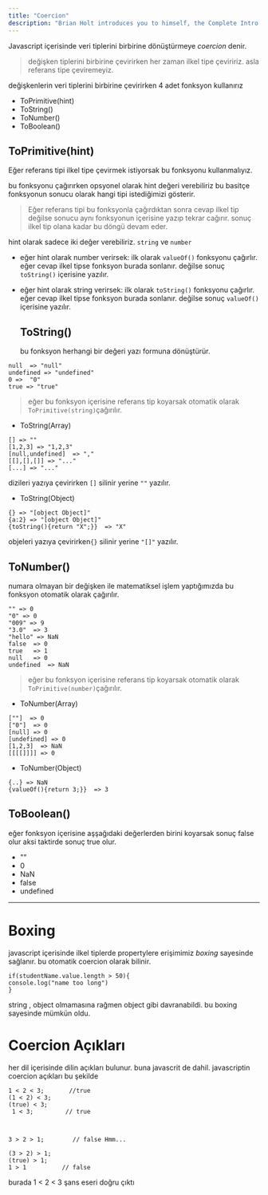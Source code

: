 ```yaml
---
title: "Coercion"
description: "Brian Holt introduces you to himself, the Complete Intro to React version 6, and what you can expect to learn"
---
```


Javascript içerisinde veri tiplerini birbirine dönüştürmeye _coercion_ denir.

> değişken tiplerini birbirine çevirirken her zaman ilkel tipe çeviririz. asla referans tipe çeviremeyiz.

değişkenlerin veri tiplerini birbirine çevirirken 4 adet fonksyon kullanırız

- ToPrimitive(hint)
- ToString()
- ToNumber()
- ToBoolean()

## ToPrimitive(hint)

Eğer referans tipi ilkel tipe çevirmek istiyorsak bu fonksyonu kullanmalıyız.

bu fonksyonu çağırırken opsyonel olarak hint değeri verebiliriz bu basitçe fonksyonun sonucu olarak hangi tipi istediğimizi gösterir.

> Eğer referans tipi bu fonksyonla çağırdıktan sonra cevap ilkel tip değilse sonucu aynı fonksyonun içerisine yazıp tekrar cağırır. sonuç ilkel tip olana kadar bu döngü devam eder.

hint olarak sadece iki değer verebiliriz. `string` ve `number`

- eğer hint olarak number verirsek:
  ilk olarak `valueOf()` fonksyonu çağırlır. eğer cevap ilkel tipse fonksyon burada sonlanır. değilse sonuç `toString()` içerisine yazılır.

- eğer hint olarak string verirsek:
  ilk olarak `toString()` fonksyonu çağırlır. eğer cevap ilkel tipse fonksyon burada sonlanır. değilse sonuç `valueOf()` içerisine yazılır.

  ## ToString()

  bu fonksyon herhangi bir değeri yazı formuna dönüştürür.

```
null  => "null"
undefined => "undefined"
0 =>  "0"
true => "true"
```

> eğer bu fonksyon içerisine referans tip koyarsak otomatik olarak `ToPrimitive(string)`çağırılır.

- ToString(Array)

```
[] => ""
[1,2,3] => "1,2,3"
[null,undefined]  => ","
[[],[],[]] => "..."
[...] => "..."
```

dizileri yazıya çevirirken `[]` silinir yerine `""` yazılır.

- ToString(Object)

```
{} => "[object Object]"
{a:2} => "[object Object]"
{toString(){return "X";}}  => "X"
```

objeleri yazıya çevirirken`{}` silinir yerine `"[]"` yazılır.

## ToNumber()

numara olmayan bir değişken ile matematiksel işlem yaptığımızda bu fonksyon otomatik olarak çağırılır.

```
"" => 0
"0" => 0
"009" => 9
"3.0"  => 3
"hello" => NaN
false  => 0
true   => 1
null   => 0
undefined  => NaN
```

> eğer bu fonksyon içerisine referans tip koyarsak otomatik olarak `ToPrimitive(number)`çağırılır.

- ToNumber(Array)

```
[""]  => 0
["0"]  => 0
[null] => 0
[undefined] => 0
[1,2,3]  => NaN
[[[[]]]] => 0
```

- ToNumber(Object)

```
{..} => NaN
{valueOf(){return 3;}}  => 3

```

## ToBoolean()

eğer fonksyon içerisine aşşağıdaki değerlerden birini koyarsak sonuç false olur aksi taktirde sonuç true olur.

- ""
- 0
- NaN
- false
- undefined

---

# Boxing

javascript içerisinde ilkel tiplerde propertylere erişimimiz _boxing_ sayesinde sağlanır. bu otomatik coercion olarak bilinir.

```
if(studentName.value.length > 50){
console.log("name too long")
}

```

string , object olmamasına rağmen object gibi davranabildi. bu boxing sayesinde mümkün oldu.

# Coercion Açıkları

her dil içerisinde dilin açıkları bulunur. buna javascrit de dahil. javascriptin coercion açıkları bu şekilde

```
1 < 2 < 3;       //true
(1 < 2) < 3;
(true) < 3;
 1 < 3;         // true



3 > 2 > 1;        // false Hmm...

(3 > 2) > 1;
(true) > 1;
1 > 1          // false

```

burada 1 < 2 < 3 şans eseri doğru çıktı
